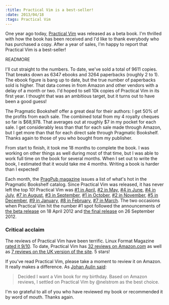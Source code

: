 ```yaml
--- 
:title: Practical Vim is a best-seller!
:date: 2013/04/18
:tags: Practical Vim
---
```


One year ago today, [Practical Vim][] was released as a beta book. I'm thrilled with how the book has been received and I'd like to thank everybody who has purchased a copy. After a year of sales, I'm happy to report that Practical Vim is a best-seller!

[Practical Vim]: http://pragprog.com/book/dnvim/practical-vim


READMORE

I'll cut straight to the numbers. To date, we've sold a total of 9611 copies. That breaks down as 6347 ebooks and 3264 paperbacks (roughly 2 to 1). The ebook figure is bang up to date, but the true number of paperbacks sold is higher. That data comes in from Amazon and other vendors with a delay of a month or two. I'd hoped to sell 10k copies of Practical Vim in its first year. I thought that was an ambitious target, but it turns out to have been a good guess!

The Pragmatic Bookshelf offer a great deal for their authors: I get 50% of the profits from each sale. The combined total from my 4 royalty cheques so far is $68,978. That averages out at roughly $7 in my pocket for each sale. I get considerably less than that for each sale made through Amazon, but I get more than that for each direct sale through Pragmatic Bookshelf. Thanks again to those of you who bought from my publisher.

From start to finish, it took me 18 months to complete the book. I was working on other things as well during most of that time, but I was able to work full time on the book for several months. When I set out to write the book, I estimated that it would take me 4 months. Writing a book is harder than I expected!

Each month, the [PragPub magazine][mag] issues a list of what's hot in the Pragmatic Bookshelf catalog. Since Practical Vim was released, it has never left the top 10! Practical Vim was [#1 in April](http://pragprog.com/magazines/2012-05/choice-bits), [#2 in May](http://pragprog.com/magazines/2012-06/choice-bits), [#4 in June](http://pragprog.com/magazines/2012-07/choice-bits), [#4 in July](http://pragprog.com/magazines/2012-08/choice-bits), [#7 in August](http://pragprog.com/magazines/2012-09/choice-bits), [#3 in September](http://pragprog.com/magazines/2012-10/choice-bits), [#1 in October](http://pragprog.com/magazines/2012-11/choice-bits), [#2 in November](http://pragprog.com/magazines/2012-12/choice-bits), [#5 in December](http://pragprog.com/magazines/2013-01/choice-bits), [#9 in January](http://pragprog.com/magazines/2013-02/choice-bits), [#8 in February](http://pragprog.com/magazines/2013-03/choice-bits), [#7 in March](http://pragprog.com/magazines/2013-04/bookshelf). The two occasions when Practical Vim hit the number #1 spot followed the announcements of [the beta release][beta] on 18 April 2012 and [the final release][print] on 26 September 2012.

[mag]: http://pragprog.com/magazines
[beta]: http://media.pragprog.com/newsletters/2012-04-18.html
[print]: http://media.pragprog.com/newsletters/2012-09-26.html

### Critical acclaim

The reviews of Practical Vim have been terrific. Linux Format Magazine [rated it 9/10][linuxformat]. To date, Practical Vim has [32 reviews on Amazon.com][us] as well as [7 reviews on the UK version of the site][uk]. 5 stars!

If you’ve read Practical Vim, please take a moment to review it on Amazon. It really makes a difference. As [Johan Aulin said][best]:

> Decided I want a Vim book for my birthday. Based on Amazon reviews, I settled on Practical Vim by @nelstrom as the best choice.

I'm so grateful to all of you who have reviewed my book or recommended it by word of mouth. Thanks again.

[best]: https://twitter.com/jaulin/status/293350924896849921
[us]: http://www.amazon.com/Practical-Vim-Thought-Pragmatic-Programmers/product-reviews/1934356980
[uk]: http://www.amazon.co.uk/Practical-Vim-Thought-Pragmatic-Programmers/product-reviews/1934356980/
[linuxformat]: http://vimcasts.org/blog/2012/10/practical-vim-in-linux-format-magazine/
